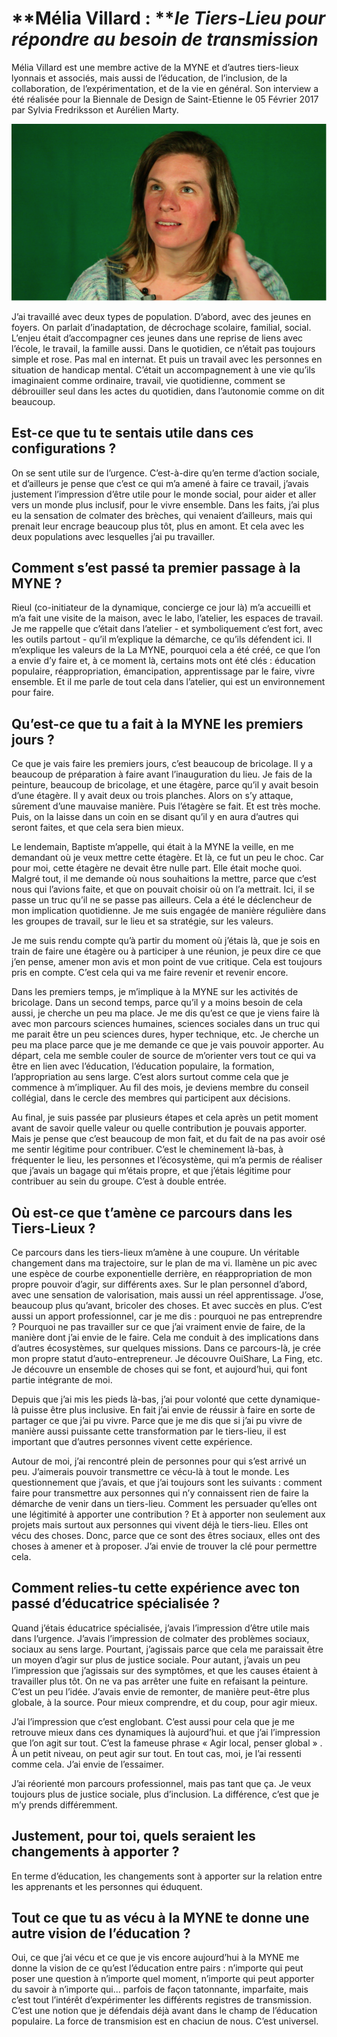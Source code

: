 # **Mélia Villard : **_**le Tiers-Lieu pour répondre au besoin de transmission**_

Mélia Villard est une membre active de la MYNE et d’autres tiers-lieux lyonnais et associés, mais aussi de l’éducation, de l’inclusion, de la collaboration, de l’expérimentation, et de la vie en général. Son interview a été réalisée pour la Biennale de Design de Saint-Etienne le 05 Février 2017 par Sylvia Fredriksson et Aurélien Marty.

![](/assets/melia_villard.png)

J’ai travaillé avec deux types de population. D’abord, avec des jeunes en foyers. On parlait d’inadaptation, de décrochage scolaire, familial, social. L’enjeu était d’accompagner ces jeunes dans une reprise de liens avec l’école, le travail, la famille aussi. Dans le quotidien, ce n’était pas toujours simple et rose. Pas mal en internat. Et puis un travail avec les personnes en situation de handicap mental. C’était un accompagnement à une vie qu’ils imaginaient comme ordinaire, travail, vie quotidienne, comment se débrouiller seul dans les actes du quotidien, dans l’autonomie comme on dit beaucoup.

## **Est-ce que tu te sentais utile dans ces configurations ?**

On se sent utile sur de l’urgence. C’est-à-dire qu’en terme d’action sociale, et d’ailleurs je pense que c’est ce qui m’a amené à faire ce travail, j’avais justement l’impression d’être utile pour le monde social, pour aider et aller vers un monde plus inclusif, pour le vivre ensemble. Dans les faits, j’ai plus eu la sensation de colmater des brèches, qui venaient d’ailleurs, mais qui prenait leur encrage beaucoup plus tôt, plus en amont. Et cela avec les deux populations avec lesquelles j’ai pu travailler.

## **Comment s’est passé ta premier passage à la MYNE ?**

Rieul \(co-initiateur de la dynamique, concierge ce jour là\) m’a accueilli et m’a fait une visite de la maison, avec le labo, l’atelier, les espaces de travail. Je me rappelle que c’était dans l’atelier - et symboliquement c’est fort, avec les outils partout - qu’il m’explique la démarche, ce qu’ils défendent ici. Il m’explique les valeurs de la La MYNE, pourquoi cela a été créé, ce que l’on a envie d’y faire et, à ce moment là, certains mots ont été clés : éducation populaire, réappropriation, émancipation, apprentissage par le faire, vivre ensemble. Et il me parle de tout cela dans l’atelier, qui est un environnement pour faire.

## **Qu’est-ce que tu a fait à la MYNE les premiers jours ?**

Ce que je vais faire les premiers jours, c’est beaucoup de bricolage. Il y a beaucoup de préparation à faire avant l’inauguration du lieu. Je fais de la peinture, beaucoup de bricolage, et une étagère, parce qu’il y avait besoin d’une étagère. Il y avait deux ou trois planches. Alors on s’y attaque, sûrement d’une mauvaise manière. Puis l’étagère se fait. Et est très moche. Puis, on la laisse dans un coin en se disant qu’il y en aura d’autres qui seront faites, et que cela sera bien mieux.

Le lendemain, Baptiste m’appelle, qui était à la MYNE la veille, en me demandant où je veux mettre cette étagère. Et là, ce fut un peu le choc. Car pour moi, cette étagère ne devait être nulle part. Elle était moche quoi. Malgré tout, il me demande où nous souhaitions la mettre, parce que c’est nous qui l’avions faite, et que on pouvait choisir où on l’a mettrait. Ici, il se passe un truc qu’il ne se passe pas ailleurs. Cela a été le déclencheur de mon implication quotidienne. Je me suis engagée de manière régulière dans les groupes de travail, sur le lieu et sa stratégie, sur les valeurs.

Je me suis rendu compte qu’à partir du moment où j’étais là, que je sois en train de faire une étagère ou à participer à une réunion, je peux dire ce que j’en pense, amener mon avis et mon point de vue critique. Cela est toujours pris en compte. C’est cela qui va me faire revenir et revenir encore.

Dans les premiers temps, je m’implique à la MYNE sur les activités de bricolage. Dans un second temps, parce qu’il y a moins besoin de cela aussi, je cherche un peu ma place. Je me dis qu’est ce que je viens faire là avec mon parcours sciences humaines, sciences sociales dans un truc qui me parait être un peu sciences dures, hyper technique, etc. Je cherche un peu ma place parce que je me demande ce que je vais pouvoir apporter. Au départ, cela me semble couler de source de m’orienter vers tout ce qui va être en lien avec l’éducation, l’éducation populaire, la formation, l’appropriation au sens large. C’est alors surtout comme cela que je commence à m’impliquer. Au fil des mois, je deviens membre du conseil collégial, dans le cercle des membres qui participent aux décisions.

Au final, je suis passée par plusieurs étapes et cela après un petit moment avant de savoir quelle valeur ou quelle contribution je pouvais apporter. Mais je pense que c’est beaucoup de mon fait, et du fait de na pas avoir osé me sentir légitime pour contribuer. C’est le cheminement là-bas, à fréquenter le lieu, les personnes et l’écosystème, qui m’a permis de réaliser que j’avais un bagage qui m’étais propre, et que j’étais légitime pour contribuer au sein du groupe. C’est à double entrée.

## **Où est-ce que t’amène ce parcours dans les Tiers-Lieux ?**

Ce parcours dans les tiers-lieux m’amène à une coupure. Un véritable changement dans ma trajectoire, sur le plan de ma vi. Ilamène un pic avec une espèce de courbe exponentielle derrière, en réappropriation de mon propre pouvoir d’agir, sur différents axes. Sur le plan personnel d’abord, avec une sensation de valorisation, mais aussi un réel apprentissage. J’ose, beaucoup plus qu’avant, bricoler des choses. Et avec succès en plus. C’est aussi un apport professionnel, car je me dis : pourquoi ne pas entreprendre ? Pourquoi ne pas travailler sur ce que j’ai vraiment envie de faire, de la manière dont j’ai envie de le faire. Cela me conduit à des implications dans d’autres écosystèmes, sur quelques missions. Dans ce parcours-là, je crée mon propre statut d’auto-entrepreneur. Je découvre OuiShare, La Fing, etc. Je découvre un ensemble de choses qui se font, et aujourd’hui, qui font partie intégrante de moi.

Depuis que j’ai mis les pieds là-bas, j’ai pour volonté que cette dynamique-là puisse être plus inclusive. En fait j’ai envie de réussir à faire en sorte de partager ce que j’ai pu vivre. Parce que je me dis que si j’ai pu vivre de manière aussi puissante cette transformation par le tiers-lieu, il est important que d’autres personnes vivent cette expérience.

Autour de moi, j’ai rencontré plein de personnes pour qui s’est arrivé un peu. J’aimerais pouvoir transmettre ce vécu-là à tout le monde. Les questionnement que j’avais, et que j’ai toujours sont les suivants : comment faire pour transmettre aux personnes qui n’y connaissent rien de faire la démarche de venir dans un tiers-lieu. Comment les persuader qu’elles ont une légitimité à apporter une contribution ? Et à apporter non seulement aux projets mais surtout aux personnes qui vivent déjà le tiers-lieu. Elles ont vécu des choses. Donc, parce que ce sont des êtres sociaux, elles ont des choses à amener et à proposer. J’ai envie de trouver la clé pour permettre cela.

## **Comment relies-tu cette expérience avec ton passé d’éducatrice spécialisée ?**

Quand j’étais éducatrice spécialisée, j’avais l’impression d’être utile mais dans l’urgence. J’avais l’impression de colmater des problèmes sociaux, sociaux au sens large. Pourtant, j’agissais parce que cela me paraissait être un moyen d’agir sur plus de justice sociale. Pour autant, j’avais un peu l’impression que j’agissais sur des symptômes, et que les causes étaient à travailler plus tôt. On ne va pas arrêter une fuite en refaisant la peinture. C’est un peu l’idée. J’avais envie de remonter, de manière peut-être plus globale, à la source. Pour mieux comprendre, et du coup, pour agir mieux.

J’ai l’impression que c’est englobant. C’est aussi pour cela que je me retrouve mieux dans ces dynamiques là aujourd’hui. et que j’ai l’impression que l’on agit sur tout. C’est la fameuse phrase « Agir local, penser global » . À un petit niveau, on peut agir sur tout. En tout cas, moi, je l’ai ressenti comme cela. J’ai envie de l’essaimer.

J’ai réorienté mon parcours professionnel, mais pas tant que ça. Je veux toujours plus de justice sociale, plus d’inclusion. La différence, c’est que je m’y prends différemment.

## **Justement, pour toi, quels seraient les changements à apporter ?**

En terme d’éducation, les changements sont à apporter sur la relation entre les apprenants et les personnes qui éduquent.

## **Tout ce que tu as vécu à la MYNE te donne une autre vision de l’éducation ?**

Oui, ce que j’ai vécu et ce que je vis encore aujourd’hui à la MYNE me donne la vision de ce qu’est l’éducation entre pairs : n’importe qui peut poser une question à n’importe quel moment, n’importe qui peut apporter du savoir à n’importe qui... parfois de façon tatonnante, imparfaite, mais c’est tout l’intérêt d’expérimenter les différents registres de transmission. C’est une notion que je défendais déjà avant dans le champ de l’éducation populaire. La force de transmision est en chaciun de nous. C’est universel.

